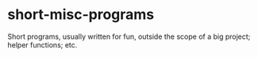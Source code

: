 # short-misc-programs
Short programs, usually written for fun, outside the scope of a big project; helper functions; etc.
